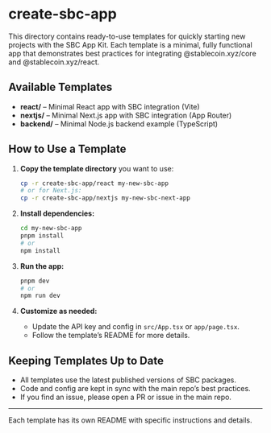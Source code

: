# create-sbc-app

This directory contains ready-to-use templates for quickly starting new projects with the SBC App Kit. Each template is a minimal, fully functional app that demonstrates best practices for integrating @stablecoin.xyz/core and @stablecoin.xyz/react.

## Available Templates

- **react/** – Minimal React app with SBC integration (Vite)
- **nextjs/** – Minimal Next.js app with SBC integration (App Router)
- **backend/** – Minimal Node.js backend example (TypeScript)

## How to Use a Template

1. **Copy the template directory** you want to use:

   ```bash
   cp -r create-sbc-app/react my-new-sbc-app
   # or for Next.js:
   cp -r create-sbc-app/nextjs my-new-sbc-next-app
   ```

2. **Install dependencies:**

   ```bash
   cd my-new-sbc-app
   pnpm install
   # or
   npm install
   ```

3. **Run the app:**

   ```bash
   pnpm dev
   # or
   npm run dev
   ```

4. **Customize as needed:**
   - Update the API key and config in `src/App.tsx` or `app/page.tsx`.
   - Follow the template’s README for more details.

## Keeping Templates Up to Date

- All templates use the latest published versions of SBC packages.
- Code and config are kept in sync with the main repo’s best practices.
- If you find an issue, please open a PR or issue in the main repo.

---

Each template has its own README with specific instructions and details.
